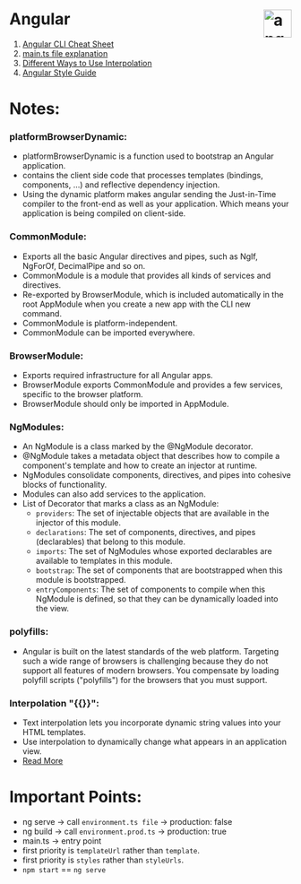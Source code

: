 # Angular <img align="right" src="https://angular.io/assets/images/logos/angular/angular.svg" alt="angular" width="50" height="50"/>

1. [Angular CLI Cheat Sheet](https://github.com/Bhaveshajani177/Angular/blob/main/Angular%20CLI%20Cheat%20Sheet/README.md)
2. [main.ts file explanation](https://github.com/Bhaveshajani177/Angular/blob/main/Main.ts%20File/README.md)
3. [Different Ways to Use Interpolation](https://stackblitz.com/edit/angular-ivy-9omnsc?file=src%2Fapp%2Fapp.component.ts)
4. [Angular Style Guide](https://github.com/Bhaveshajani177/Angular/blob/main/Angular%20Style%20Guide/README.md)

# Notes:

### platformBrowserDynamic:
- platformBrowserDynamic is a function used to bootstrap an Angular application.
- contains the client side code that processes templates (bindings, components, ...) and reflective dependency injection.
- Using the dynamic platform makes angular sending the Just-in-Time compiler to the front-end as well as your application. Which means your application is being compiled on client-side.

### CommonModule:
- Exports all the basic Angular directives and pipes, such as NgIf, NgForOf, DecimalPipe and so on.
- CommonModule is a module that provides all kinds of services and directives.
- Re-exported by BrowserModule, which is included automatically in the root AppModule when you create a new app with the CLI new command.
- CommonModule is platform-independent.
- CommonModule can be imported everywhere.

### BrowserModule:
- Exports required infrastructure for all Angular apps.
- BrowserModule exports CommonModule and provides a few services, specific to the browser platform.
- BrowserModule should only be imported in AppModule.

### NgModules:
- An NgModule is a class marked by the @NgModule decorator.
- @NgModule takes a metadata object that describes how to compile a component's template and how to create an injector at runtime.
- NgModules consolidate components, directives, and pipes into cohesive blocks of functionality.
- Modules can also add services to the application.
- List of Decorator that marks a class as an NgModule:
  - ```providers```: The set of injectable objects that are available in the injector of this module.
  - ```declarations```: The set of components, directives, and pipes (declarables) that belong to this module.
  - ```imports```: The set of NgModules whose exported declarables are available to templates in this module.
  - ```bootstrap```: The set of components that are bootstrapped when this module is bootstrapped.
  - ```entryComponents```: The set of components to compile when this NgModule is defined, so that they can be dynamically loaded into the view.

### polyfills:
- Angular is built on the latest standards of the web platform. Targeting such a wide range of browsers is challenging because they do not support all features of modern browsers. You compensate by loading polyfill scripts ("polyfills") for the browsers that you must support.

### Interpolation "{{}}":
- Text interpolation lets you incorporate dynamic string values into your HTML templates.
- Use interpolation to dynamically change what appears in an application view.
- [Read More](https://angular.io/guide/interpolation#resolving-expressions-with-interpolation)

# Important Points:
- ng serve -> call ```environment.ts file``` -> production: false
- ng build	-> call ```environment.prod.ts``` -> production: true
- main.ts -> entry point
- first priority is ```templateUrl``` rather than ```template```.
- first priority is ```styles``` rather than ```styleUrls```.
- ```npm start``` == ```ng serve```
